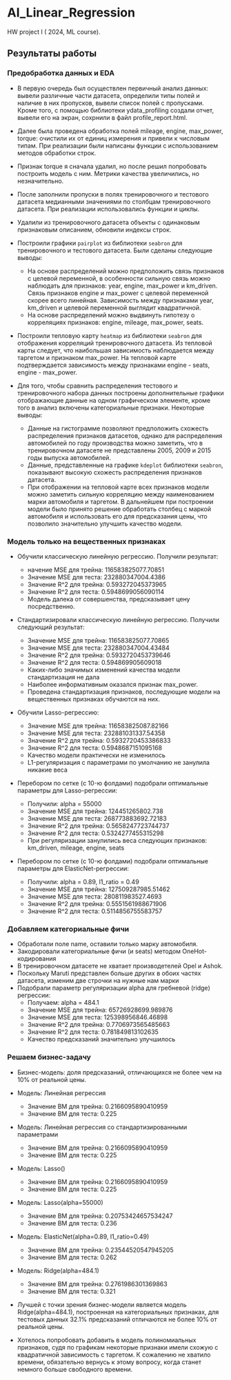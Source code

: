 # AI_Linear_Regression
HW project I ( 2024, ML course).

## Результаты работы

### Предобработка данных и EDA

- В первую очередь был осуществлен первичный анализ данных: вывели различные части датасета, определили типы полей и наличие в них пропусков, вывели список полей с пропусками. Кроме того, с помощью библиотеки ydata_profiling создали отчет, вывели его на экран, сохрнили в файл profile_report.html.

- Далее была проведена обработка полей mileage, engine, max_power, torque: очистили их от единиц измерения и привели к числовым типам. При реализации были написаны функции с использованием методов обработки строк. 

- Признак torque я сначала удалил, но после решил попробовать построить модель с ним. Метрики качества увеличились, но незначительно.

- После заполнили пропуски в полях тренировочного и тестового датасета медианными значениями по столбцам тренировочного датасета. При реализации использовались функции и циклы.

- Удалили из тренировочного датасета объекты с одинаковым признаковым описанием, обновили индексы строк.

- Построили графики `pairplot` из библиотеки `seabron` для тренировочного и тестового датасета. Были сделаны следующие выводы:
    - На основе распределений можно предположить связь признаков с целевой переменной, в особенности сильную связь можно наблюдать для признаков: year, engine, max_power и km_driven. Связь признаков engine и max_power с целевой переменной скорее всего линейная. Зависимость между признаками year, km_driven и целевой переменной выглядит квадратичной.
    - На основе распределений можно выдвинуть гипотезу о корреляциях признаков: engine, mileage, max_power, seats.
      
- Построили тепловую карту `heatmap` из библиотеки `seabron` для отображения корреляций тренировочного датасета. Из тепловой карты следует, что наибольшая зависимость наблюдается между таргетом и признаком max_power. На тепловой карте подтверждается зависимость между признаками engine - seats, engine - max_power.

- Для того, чтобы сравнить распределения тестового и тренировочного набора данных построены дополнительные графики отображающие данные на одном графическом элементе, кроме того в анализ включены категориальные признаки. Некоторые выводы:
    - Данные на гистограмме позволяют предположить схожесть распределения признаков датасетов, однако для распределения автомобилей по году производства можно заметить, что в тренировочном датасете не представлены 2005, 2009 и 2015 годы выпуска автомобилей.
    - Данные, представленные на графике `kdeplot` библиотеки `seabron`, показывают высокую схожесть распределения признаков датасета.
    - При отображении на тепловой карте всех признаков модели можно заметить сильную корреляцию между наименованием марки автомобиля и таргетом. В дальнейшем при построении модели было принято решение обработать столбец с маркой автомобиля и использовать его для предсказания цены, что позволило значительно улучшить качество модели.

### Модель только на вещественных признаках

- Обучили классическую линейную регрессию. Получили результат:
    - начение MSE для трейна:  116583825077.70851
    - Значение MSE для теста:   232880347004.4386
    - Значение R^2 для трейна:  0.593272045373965
    - Значение R^2 для теста:   0.5948699056090114
    - Модель далека от совершенства, предсказывает цену посредственно.

- Стандартизировали классическую линейную регрессию. Получили следующий результат:
    - Значение MSE для трейна:  116583825077.70865
    - Значение MSE для теста:   232880347004.43484
    - Значение R^2 для трейна:  0.5932720453739646
    - Значение R^2 для теста:   0.594869905609018
    - Каких-либо значимых изменений качества модели стандартизация не дала
    - Наиболее информативным оказался признак max_power.
    - Проведена стандартизация признаков, последующие модели на вещественных признаках обучаются на них.
      
- Обучили Lasso-регрессию:
    - Значение MSE для трейна:  116583825087.82166
    - Значение MSE для теста:   232881031337.54358
    - Значение R^2 для трейна:  0.5932720453386833
    - Значение R^2 для теста:   0.5948687151095168
    - Качество модели практически не изменилось
    - L1-регуляризация с параметрами по умолчанию не занулила никакие веса

- Перебором по сетке (c 10-ю фолдами) подобрали оптимальные параметры для Lasso-регрессии:
    - Получили: alpha = 55000
    - Значение MSE для трейна:  124451265802.738
    - Значение MSE для теста:   268773883692.72183
    - Значение R^2 для трейна:  0.5658247723744737
    - Значение R^2 для теста:   0.5324277455315298
    - При регуляризации занулились веса следующих признаков: km_driven, mileage, engine, seats
      
- Перебором по сетке (c 10-ю фолдами) подобрали оптимальные параметры для ElasticNet-регрессии:
    - Получили: alpha = 0.89, l1_ratio = 0.49
    - Значение MSE для трейна:  127509287985.51462
    - Значение MSE для теста:   280811983527.4693
    - Значение R^2 для трейна:  0.5551561988671906
    - Значение R^2 для теста:   0.5114856755583757


### Добавляем категориальные фичи

- Обработали поле name, оставили только марку автомобиля.
- Закодировали категориальные фичи (и seats) методом OneHot-кодирования
- В тренировочном датасете не хватает производетелей Opel и Ashok.
- Поскольку Maruti представлен больше других в обоих частях датасета, изменим две строчки на нужные нам марки
- Подобрали параметр регуляризации alpha для гребневой (ridge) регрессии:
    - Получаем: alpha = 484.1
    - Значение MSE для трейна:  65726928699.989876
    - Значение MSE для теста:   125398956846.46898
    - Значение R^2 для трейна:  0.7706973565485663
    - Значение R^2 для теста:   0.781849813102635
    - Качество предсказаний значительно улучшилось

### Решаем бизнес-задачу
- Бизнес-модель: доля предсказаний, отличающихся не более чем на 10% от реальной цены.

- Модель:  Линейная регрессия
    - Значение BM для трейна:  0.2166095890410959
    - Значение BM для теста:   0.225
      
- Модель:  Линейная регрессия со стандартизированными параметрами
    - Значение BM для трейна:  0.2166095890410959
    - Значение BM для теста:   0.225
 
- Модель:  Lasso()
    - Значение BM для трейна:  0.2166095890410959
    - Значение BM для теста:   0.225

- Модель:  Lasso(alpha=55000)
    - Значение BM для трейна:  0.20753424657534247
    - Значение BM для теста:   0.236
 
- Модель:  ElasticNet(alpha=0.89, l1_ratio=0.49)
    - Значение BM для трейна:  0.23544520547945205
    - Значение BM для теста:   0.262
 
- Модель:  Ridge(alpha=484.1)
    - Значение BM для трейна:  0.2761986301369863
    - Значение BM для теста:   0.321
 
- Лучшей с точки зрения бизнес-модели является модель Ridge(alpha=484.1), построенная на категориальных признаках, для тестовых данных 32.1% предсказаний отличаются не более 10% от реальной цены.

- Хотелось попробовать добавить в модель полиномиальных признаков, судя по графикам некоторые признаки имели схожую с квадратичной зависимость с таргетом. К сожалению не хватило времени, обязательно вернусь к этому вопросу, когда станет немного больше свободного времени.
